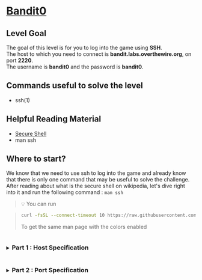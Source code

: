# [Bandit0](https://overthewire.org/wargames/bandit/bandit0.html)

## Level Goal

The goal of this level is for you to log into the game using **SSH**. <br/>
The host to which you need to connect is **bandit.labs.overthewire.org**, on port **2220**. <br/>
The username is **bandit0** and the password is **bandit0**.

## Commands useful to solve the level

- ssh(1)

## Helpful Reading Material

- [Secure Shell](https://en.wikipedia.org/wiki/Secure_Shell)
- man ssh

## Where to start?

We know that we need to use ssh to log into the game and already know that there is only one command that may be useful to solve the challenge. After reading about what is the secure shell on wikipedia, let's dive right into it and run the following command : `man ssh`

> :bulb: You can run
<blockquote>

```bash
curl -fsSL --connect-timeout 10 https://raw.githubusercontent.com/Charystag/Scripts/main/colored_man.sh | bash -s ssh
```
To get the same man page with the colors enabled
</blockquote>

<details>
<summary><h3 style="display:inline-block">Part 1 : Host Specification</h3></summary>


<details>
<summary>Hint</summary>

Look in the ssh man page, in the <b style="color:red">DESCRIPTION</b> section, right after the <b style="color:red">SYNOPSIS</b> there should be, near the beginning, the name of an item that could already be found in the <b style="color:red">SYNOPSIS</b> section
</details>

<details>
<summary>Solution</summary>

The argument we are looking for is the one name **destination** this argument is the **host** we are trying to connect to. <br/>
For now, our command looks like : `ssh bandit.labs.overthewire.org`
</details>
</details>


<details>
<summary><h3 style="display:inline-block">Part 2 : Port Specification</h3></summary>

After running this command, we can see the following prompt in the terminal :

```bash

                      This is an OverTheWire game server. 
            More information on http://www.overthewire.org/wargames

!!! You are trying to log into this SSH server on port 22, which is not intended.

Charystag@bandit.labs.overthewire.org: Permission denied (publickey).

```

So we need to use the **port** that was specified in the challenge rules

<details>
<summary>Hint</summary>

Try to look again in the **SYNOPSIS** and **DESCRIPTION** sections of the ssh man page and see if you can manage to find how to specify a port to connect to the remote host
</details>

<details>
<summary>Solution</summary>

Using the `-p` option allows us to specify a port to connect to. Our updated command ends up looking like this : `ssh -p 2220 bandit.labs.overthewire.org`

> :bulb: Beware that the option parameters have to be before any non-option parameters

</details>
</details>
